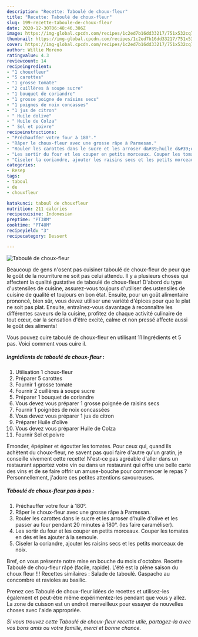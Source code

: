```yaml
---
description: "Recette: Taboulé de choux-fleur"
title: "Recette: Taboulé de choux-fleur"
slug: 199-recette-taboule-de-choux-fleur
date: 2020-12-30T06:48:46.386Z
image: https://img-global.cpcdn.com/recipes/1c2ed7b16dd33217/751x532cq70/taboule-de-choux-fleur-photo-principale-de-la-recette.jpg
thumbnail: https://img-global.cpcdn.com/recipes/1c2ed7b16dd33217/751x532cq70/taboule-de-choux-fleur-photo-principale-de-la-recette.jpg
cover: https://img-global.cpcdn.com/recipes/1c2ed7b16dd33217/751x532cq70/taboule-de-choux-fleur-photo-principale-de-la-recette.jpg
author: Willie Moreno
ratingvalue: 4.3
reviewcount: 14
recipeingredient:
- "1 chouxfleur"
- "5 carottes"
- "1 grosse tomate"
- "2 cuillères à soupe sucre"
- "1 bouquet de coriandre"
- "1 grosse poigne de raisins secs"
- "1 poignes de noix concasses"
- "1 jus de citron"
- " Huile dolive"
- " Huile de Colza"
- " Sel et poivre"
recipeinstructions:
- "Préchauffer votre four à 180°."
- "Râper le choux-fleur avec une grosse râpe à Parmesan."
- "Rouler les carottes dans le sucre et les arroser d&#39;huile d&#39;olive et les passer au four pendant 20 minutes à 180°. (les faire caraméliser)."
- "Les sortir du four et les couper en petits morceaux. Couper les tomates en dés et les ajouter à la semoule."
- "Ciseler la coriandre, ajouter les raisins secs et les petits morceaux de noix."
categories:
- Resep
tags:
- taboul
- de
- chouxfleur

katakunci: taboul de chouxfleur 
nutrition: 211 calories
recipecuisine: Indonesian
preptime: "PT38M"
cooktime: "PT48M"
recipeyield: "3"
recipecategory: Dessert

---
```



![Taboulé de choux-fleur](https://img-global.cpcdn.com/recipes/1c2ed7b16dd33217/751x532cq70/taboule-de-choux-fleur-photo-principale-de-la-recette.jpg)

Beaucoup de gens n'osent pas cuisiner taboulé de choux-fleur de peur que le goût de la nourriture ne soit pas celui attendu. Il y a plusieurs choses qui affectent la qualité gustative de taboulé de choux-fleur! D'abord du type d'ustensiles de cuisine, assurez-vous toujours d'utiliser des ustensiles de cuisine de qualité et toujours en bon état. Ensuite, pour un goût alimentaire prononcé, bien sûr, vous devez utiliser une variété d'épices pour que le plat ne soit pas plat. Ensuite, entraînez-vous davantage à reconnaître les différentes saveurs de la cuisine, profitez de chaque activité culinaire de tout cœur, car la sensation d'être excité, calme et non pressé affecte aussi le goût des aliments!

<!--inarticleads1-->

Vous pouvez cuire taboulé de choux-fleur en utilisant 11 Ingrédients et 5 pas. Voici comment vous cuire il.

##### Ingrédients de taboulé de choux-fleur :

1. Utilisation 1 choux-fleur
1. Préparer 5 carottes
1. Fournir 1 grosse tomate
1. Fournir 2 cuillères à soupe sucre
1. Préparer 1 bouquet de coriandre
1. Vous devez vous préparer 1 grosse poignée de raisins secs
1. Fournir 1 poignées de noix concassées
1. Vous devez vous préparer 1 jus de citron
1. Préparer  Huile d&#39;olive
1. Vous devez vous préparer  Huile de Colza
1. Fournir  Sel et poivre


Emonder, épépiner et égoutter les tomates. Pour ceux qui, quand ils achètent du choux-fleur, ne savent pas quoi faire d&#39;autre qu&#39;un gratin, je conseille vivement cette recette! N&#39;est-ce pas agréable d&#39;aller dans un restaurant apportez votre vin ou dans un restaurant qui offre une belle carte des vins et de se faire offrir un amuse-bouche pour commencer le repas ? Personnellement, j&#39;adore ces petites attentions savoureuses. 

<!--inarticleads2-->

##### Taboulé de choux-fleur pas à pas :

1. Préchauffer votre four à 180°.
1. Râper le choux-fleur avec une grosse râpe à Parmesan.
1. Rouler les carottes dans le sucre et les arroser d&#39;huile d&#39;olive et les passer au four pendant 20 minutes à 180°. (les faire caraméliser).
1. Les sortir du four et les couper en petits morceaux. Couper les tomates en dés et les ajouter à la semoule.
1. Ciseler la coriandre, ajouter les raisins secs et les petits morceaux de noix.


Bref, on vous présente notre mise en bouche du mois d&#39;octobre. Recette Taboulé de chou-fleur râpé (facile, rapide). L&#39;été est la plène saison du choux fleur !!! Recettes similaires : Salade de taboulé. Gaspacho au concombre et ravioles au basilic. 

<!--inarticleads1-->

<p>
Prenez ces Taboulé de choux-fleur idées de recettes et utilisez-les également et peut-être même expérimentez-les pendant que vous y allez. La zone de cuisson est un endroit merveilleux pour essayer de nouvelles choses avec l'aide appropriée.
</p>

<p>
<i>Si vous trouvez cette Taboulé de choux-fleur recette utile, partagez-la avec vos bons amis ou votre famille, merci et bonne chance.</i>
</p>
